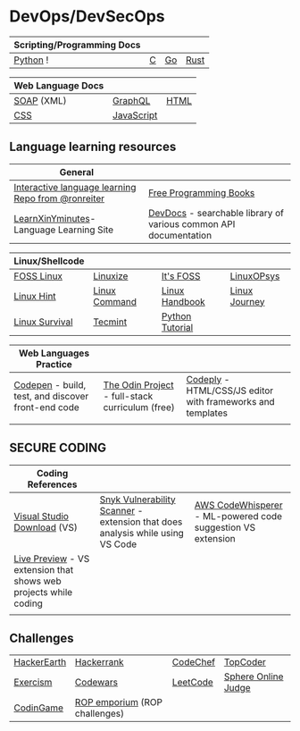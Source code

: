 # DevOps/DevSecOps



| Scripting/Programming Docs                              |                               |                           |                                    |
| ------------------------------------------------------- | ----------------------------- | ------------------------- | ---------------------------------- |
| [Python](https://wiki.python.org/moin/BeginnersGuide) ! | [C](https://www.learn-c.org/) | [Go](https://www.go.dev/) | [Rust](https://www.rust-lang.org/) |

| Web Language Docs                                         |                                                        |                                                    |
| --------------------------------------------------------- | ------------------------------------------------------ | -------------------------------------------------- |
| [SOAP](https://www.w3schools.com/XML/xml\_soap.asp) (XML) | [GraphQL](https://graphql.org/)                        | [HTML](https://www.w3schools.com/html/default.asp) |
| [CSS](https://www.w3schools.com/Css/)                     | [JavaScript](https://www.w3schools.com/js/DEFAULT.asp) |                                                    |

## Language learning resources

| General                                                                                                  |                                                                                         |
| -------------------------------------------------------------------------------------------------------- | --------------------------------------------------------------------------------------- |
| [Interactive language learning Repo from @ronreiter](https://github.com/ronreiter/interactive-tutorials) | [Free Programming Books](https://github.com/EbookFoundation/free-programming-books)     |
| [LearnXinYminutes](https://learnxinyminutes.com/)- Language Learning Site                                | [DevDocs](https://devdocs.io/) - searchable library of various common API documentation |

| Linux/Shellcode                              |                                            |                                                    |                                            |
| -------------------------------------------- | ------------------------------------------ | -------------------------------------------------- | ------------------------------------------ |
| [FOSS Linux](https://www.fosslinux.com/)     | [Linuxize](https://linuxize.com/)          | [It's FOSS](https://itsfoss.com/)                  | [LinuxOPsys](https://linuxopsys.com/)      |
| [Linux Hint](https://linuxhint.com/)         | [Linux Command](https://linuxcommand.org/) | [Linux Handbook](https://linuxhandbook.com/)       | [Linux Journey](https://linuxjourney.com/) |
| [Linux Survival](https://linuxsurvival.com/) | [Tecmint](https://www.tecmint.com/)        | [Python Tutorial](https://www.pythontutorial.net/) |                                            |

| Web Languages Practice                                                    |                                                                                    |                                                                                        |
| ------------------------------------------------------------------------- | ---------------------------------------------------------------------------------- | -------------------------------------------------------------------------------------- |
| [Codepen](https://codepen.io/) - build, test, and discover front-end code | [The Odin Project](https://www.theodinproject.com/) - full-stack curriculum (free) | [Codeply](https://www.codeply.com/) - HTML/CSS/JS editor with frameworks and templates |
|                                                                           |                                                                                    |                                                                                        |

## SECURE CODING

| Coding References                                                                                                                             |                                                                                                                                              |                                                                                                                                                   |
| --------------------------------------------------------------------------------------------------------------------------------------------- | -------------------------------------------------------------------------------------------------------------------------------------------- | ------------------------------------------------------------------------------------------------------------------------------------------------- |
| [Visual Studio Download](https://visualstudio.microsoft.com/downloads/) (VS)                                                                  | [Snyk Vulnerability Scanner](https://docs.snyk.io/ide-tools/visual-studio-code-extension) - extension that does analysis while using VS Code | [AWS CodeWhisperer](https://docs.aws.amazon.com/toolkit-for-vscode/latest/userguide/codewhisperer.html) - ML-powered code suggestion VS extension |
| [Live Preview](https://marketplace.visualstudio.com/items?itemName=ms-vscode.live-server) - VS extension that shows web projects while coding |                                                                                                                                              |                                                                                                                                                   |
|                                                                                                                                               |                                                                                                                                              |                                                                                                                                                   |

## Challenges

|                                             |                                                           |                                       |                                             |
| ------------------------------------------- | --------------------------------------------------------- | ------------------------------------- | ------------------------------------------- |
| [HackerEarth](https://www.hackerearth.com/) | [Hackerrank](https://www.hackerrank.com/)                 | [CodeChef](https://www.codechef.com/) | [TopCoder](https://www.topcoder.com/)       |
| [Exercism](https://exercism.io/)            | [Codewars](https://www.codewars.com/)                     | [LeetCode](https://leetcode.com/)     | [Sphere Online Judge](http://www.spoj.com/) |
| [CodinGame](https://www.codingame.com/)     | [ROP emporium](https://ropemporium.com/) (ROP challenges) |                                       |                                             |
